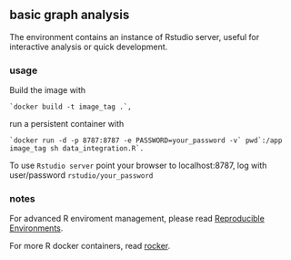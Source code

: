 ## basic graph analysis 

The environment contains an instance of Rstudio server, useful for interactive analysis or quick development.


### usage

Build the image with  

    `docker build -t image_tag .`,  

run a persistent container with  
 
    `docker run -d -p 8787:8787 -e PASSWORD=your_password -v` pwd`:/app image_tag sh data_integration.R`.

To use `Rstudio server` point your browser to localhost:8787, log with user/password `rstudio/your_password`


### notes

For advanced R enviroment management, please read [Reproducible Environments](https://environments.rstudio.com/).

For more R docker containers, read [rocker](https://www.rocker-project.org/).

